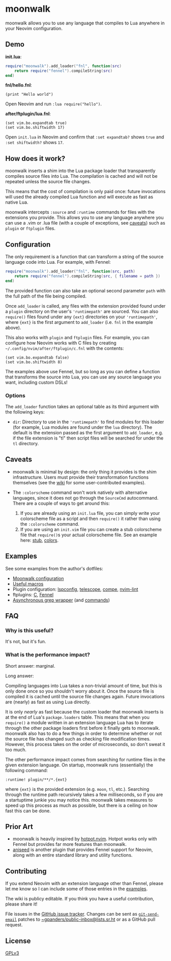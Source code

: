 # moonwalk

moonwalk allows you to use any language that compiles to Lua anywhere in your
Neovim configuration.

## Demo

**init.lua**:

```lua
require("moonwalk").add_loader("fnl", function(src)
    return require("fennel").compileString(src)
end)
```

**fnl/hello.fnl**:

```fennel
(print "Hello world")
```

Open Neovim and run `:lua require("hello")`.

**after/ftplugin/lua.fnl**:

```fennel
(set vim.bo.expandtab true)
(set vim.bo.shiftwidth 17)
```

Open `init.lua` in Neovim and confirm that `:set expandtab?` shows `true` and
`:set shiftwidth?` shows `17`.

## How does it work?

moonwalk inserts a shim into the Lua package loader that transparently compiles
source files into Lua. The compilation is cached and will not be repeated
unless the source file changes.

This means that the cost of compilation is only paid once: future invocations
will used the already compiled Lua function and will execute as fast as native
Lua.

moonwalk intercepts `:source` and `:runtime` commands for files with the
extensions you provide. This allows you to use any language anywhere you can
use a .vim or .lua file (with a couple of exceptions, see [caveats](#caveats))
such as `plugin` or `ftplugin` files.

## Configuration

The only requirement is a function that can transform a string of the source
language code into Lua. For example, with Fennel:

```lua
require("moonwalk").add_loader("fnl", function(src, path)
    return require("fennel").compileString(src, { filename = path })
end)
```

The provided function can also take an optional second parameter `path` with
the full path of the file being compiled.

Once `add_loader` is called, any files with the extension provided found under
a `plugin` directory on the user's `'runtimepath'` are sourced. You can also
`require()` files found under any `{ext}` directories on your `'runtimepath'`,
where `{ext}` is the first argument to `add_loader` (i.e. `fnl` in the example
above).

This also works with `plugin` and `ftplugin` files. For example, you can
configure how Neovim works with C files by creating
`~/.config/nvim/after/ftplugin/c.fnl` with the contents:

```fennel
(set vim.bo.expandtab false)
(set vim.bo.shiftwidth 8)
```

The examples above use Fennel, but so long as you can define a function that
transforms the source into Lua, you can use any source language you want,
including custom DSLs!

### Options

The `add_loader` function takes an optional table as its third argument with
the following keys:

* `dir`: Directory to use in the `'runtimepath'` to find modules for this
  loader (for example, Lua modules are found under the `lua` directory). The
  default is the extension passed as the first argument to `add_loader`, e.g.
  if the file extension is "tl" then script files will be searched for under
  the `tl` directory.

## Caveats

* moonwalk is minimal by design: the only thing it provides is the shim
  infrastructure. Users must provide their transformation functions themselves
  (see the [wiki][wiki] for some user-contributed examples).

* The `:colorscheme` command won't work natively with alternative languages,
  since it does not go through the `SourceCmd` autocommand. There are a couple
  of ways to get around this:

  1. If you are already using an `init.lua` file, you can simply write your
     colorscheme file as a script and then `require()` it rather than using the
     `:colorscheme` command.
  2. If you are using an `init.vim` file you can create a stub colorscheme file
     that `require()`s your actual colorscheme file. See an example
     here: [stub][], [colors][].

[wiki]: https://github.com/gpanders/nvim-moonwalk/wiki
[stub]: https://git.sr.ht/~gpanders/dotfiles/tree/6ba3d5e54b1b3ce4c6e74165bf51d8c832a1dd6d/item/.config/nvim/colors/base16-eighties.vim
[colors]: https://git.sr.ht/~gpanders/dotfiles/tree/6ba3d5e54b1b3ce4c6e74165bf51d8c832a1dd6d/item/.config/nvim/fnl/colors/base16-eighties.fnl

## Examples

See some examples from the author's dotfiles:

* [Moonwalk configuration][config]
* [Useful macros][macros]
* Plugin configuration: [lspconfig][], [telescope][], [compe][], [nvim-lint][]
* ftplugins: [C][c ftplugin], [Fennel][fennel ftplugin]
* [Asynchronous grep wrapper][grep] (and [commands][])

[config]: https://git.sr.ht/~gpanders/dotfiles/tree/master/item/.config/nvim/plugin/moonwalk.lua
[macros]: https://git.sr.ht/~gpanders/dotfiles/tree/master/item/.config/nvim/fnl/macros.fnl
[lspconfig]: https://git.sr.ht/~gpanders/dotfiles/tree/master/item/.config/nvim/plugin/lspconfig.fnl
[telescope]: https://git.sr.ht/~gpanders/dotfiles/tree/master/item/.config/nvim/plugin/telescope.fnl
[compe]: https://git.sr.ht/~gpanders/dotfiles/tree/master/item/.config/nvim/plugin/compe.fnl
[nvim-lint]: https://git.sr.ht/~gpanders/dotfiles/tree/master/item/.config/nvim/plugin/lint.fnl
[c ftplugin]: https://git.sr.ht/~gpanders/dotfiles/tree/master/item/.config/nvim/after/ftplugin/c.fnl
[fennel ftplugin]: https://git.sr.ht/~gpanders/dotfiles/tree/master/item/.config/nvim/after/ftplugin/fennel.fnl
[grep]: https://git.sr.ht/~gpanders/dotfiles/tree/master/item/.config/nvim/fnl/grep.fnl
[commands]: https://git.sr.ht/~gpanders/dotfiles/tree/master/item/.config/nvim/plugin/grep.vim

## FAQ

### Why is this useful?

It's not, but it's fun.

### What is the performance impact?

Short answer: marginal.

Long answer:

Compiling languages into Lua takes a non-trivial amount of time, but this is
only done once so you shouldn't worry about it. Once the source file is
compiled it is cached until the source file changes again. Future invocations
are (nearly) as fast as using Lua directly.

It is only *nearly* as fast because the custom loader that moonwalk inserts is
at the end of Lua's `package.loaders` table. This means that when you
`require()` a module written in an extension language Lua has to iterate
through the other package loaders first before it finally gets to moonwalk.
moonwalk also has to do a few things in order to determine whether or not the
source file has changed such as checking file modification times. However, this
process takes on the order of microseconds, so don't sweat it too much.

The other performance impact comes from searching for runtime files in the
given extension language. On startup, moonwalk runs (essentially) the following
command:

```vim
:runtime! plugin/**/*.{ext}
```

where `{ext}` is the provided extension (e.g. `moon`, `tl`, etc.). Searching
through the runtime path recursively takes a few milliseconds, so if you are a
startuptime junkie you may notice this. moonwalk takes measures to speed up
this process as much as possible, but there is a ceiling on how fast this can
be done.

## Prior Art

* moonwalk is heavily inspired by [hotpot.nvim][]. Hotpot works only with
  Fennel but provides far more features than moonwalk.
* [aniseed][] is another plugin that provides Fennel support for Neovim, along
  with an entire standard library and utility functions.

[hotpot.nvim]: https://github.com/rktjmp/hotpot.nvim
[aniseed]: https://github.com/Olical/aniseed

## Contributing

If you extend Neovim with an extension language other than Fennel, please let
me know so I can include some of those entries in the [examples](#examples).

The wiki is publicy editable. If you think you have a useful contribution,
please share it!

File issues in the [GitHub issue tracker][issues]. Changes can be sent as
[`git-send-email`][git-send-email] patches to
[~gpanders/public-inbox@lists.sr.ht][public-inbox] or as a GitHub pull request.

[issues]: https://github.com/gpanders/nvim-moonwalk/issues
[git-send-email]: https://git-send-email.io
[public-inbox]: mailto:~gpanders/public-inbox@lists.sr.ht

## License

[GPLv3](https://www.gnu.org/licenses/gpl-3.0.en.html)
